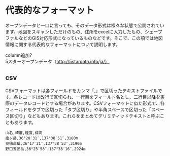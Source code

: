 # 代表的なフォーマット
オープンデータと一口に言っても、そのデータ形式は様々な状態で公開されています。地図をスキャンしただけのもの、住所をexcelに入力したもの、シェープファルなどのGIS対応形式になっているものなどです。そこで、この項では地図情報に関する代表的なフォーマットについて説明します。

column追加?  
5スターオープンデータ（http://5stardata.info/ja/）

## csv
CSVフォーマットは各フィールドをカンマ「,」で区切ったテキストファイルです。各レコードは改行で区切られ、一行目をフィールド名とし、二行目以降を実際のデータレコードとする場合があります。CSVフォーマットに似た形式で、各フィールドをタブで区切った「タブ区切り」や半角スペースで区切った「スペース区切り」などもあります。これらをまとめてデリミティッドテキストと呼ぶこともあります。

```
山名,緯度,経度,標高
槍ヶ岳,36°20′31″,137°38′51″,3180m
奥穂高岳,36°17′21″,137°38′53″,3190m
野口五郎岳,36°25′58″,137°38′16″,2924m
```
